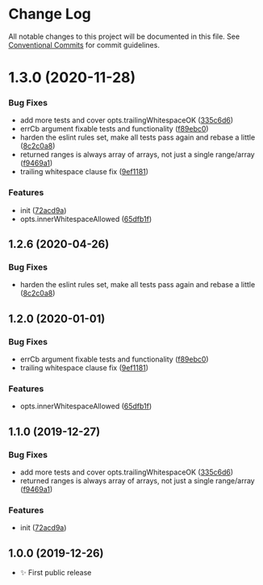 # Change Log

All notable changes to this project will be documented in this file.
See [Conventional Commits](https://conventionalcommits.org) for commit guidelines.

# 1.3.0 (2020-11-28)


### Bug Fixes

* add more tests and cover opts.trailingWhitespaceOK ([335c6d6](https://git.sr.ht/~royston/codsen/commits/335c6d63fa3ff0b324f5d191350fc0e593e88430))
* errCb argument fixable tests and functionality ([f89ebc0](https://git.sr.ht/~royston/codsen/commits/f89ebc03858734e67e4ffd4db9a89b4116fa07ea))
* harden the eslint rules set, make all tests pass again and rebase a little ([8c2c0a8](https://git.sr.ht/~royston/codsen/commits/8c2c0a8d1b0a0c195c853460ac4de117cee15033))
* returned ranges is always array of arrays, not just a single range/array ([f9469a1](https://git.sr.ht/~royston/codsen/commits/f9469a1f53aa13c7f85eb953e35428a735232cd1))
* trailing whitespace clause fix ([9ef1181](https://git.sr.ht/~royston/codsen/commits/9ef1181c20e15b135b791ccc53343d135241cf22))


### Features

* init ([72acd9a](https://git.sr.ht/~royston/codsen/commits/72acd9a022fbf4db0116e3d19b0a5dc451581200))
* opts.innerWhitespaceAllowed ([65dfb1f](https://git.sr.ht/~royston/codsen/commits/65dfb1fa5fed0b201b3e5001d418b49b5f94917c))





## 1.2.6 (2020-04-26)

### Bug Fixes

- harden the eslint rules set, make all tests pass again and rebase a little ([8c2c0a8](https://gitlab.com/codsen/codsen/commit/8c2c0a8d1b0a0c195c853460ac4de117cee15033))

## 1.2.0 (2020-01-01)

### Bug Fixes

- errCb argument fixable tests and functionality ([f89ebc0](https://gitlab.com/codsen/codsen/commit/f89ebc03858734e67e4ffd4db9a89b4116fa07ea))
- trailing whitespace clause fix ([9ef1181](https://gitlab.com/codsen/codsen/commit/9ef1181c20e15b135b791ccc53343d135241cf22))

### Features

- opts.innerWhitespaceAllowed ([65dfb1f](https://gitlab.com/codsen/codsen/commit/65dfb1fa5fed0b201b3e5001d418b49b5f94917c))

## 1.1.0 (2019-12-27)

### Bug Fixes

- add more tests and cover opts.trailingWhitespaceOK ([335c6d6](https://gitlab.com/codsen/codsen/commit/335c6d63fa3ff0b324f5d191350fc0e593e88430))
- returned ranges is always array of arrays, not just a single range/array ([f9469a1](https://gitlab.com/codsen/codsen/commit/f9469a1f53aa13c7f85eb953e35428a735232cd1))

### Features

- init ([72acd9a](https://gitlab.com/codsen/codsen/commit/72acd9a022fbf4db0116e3d19b0a5dc451581200))

## 1.0.0 (2019-12-26)

- ✨ First public release

